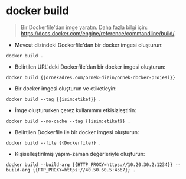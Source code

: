 # docker build

> Bir Dockerfile'dan imge yaratın.
> Daha fazla bilgi için: <https://docs.docker.com/engine/reference/commandline/build/>.

- Mevcut dizindeki Dockerfile'dan bir docker imgesi oluşturun:

`docker build .`

- Belirtilen URL'deki Dockerfile'dan bir docker imgesi oluşturun:

`docker build {{ornekadres.com/ornek-dizin/ornek-docker-projesi}}`

- Bir docker imgesi oluşturun ve etiketleyin:

`docker build --tag {{isim:etiket}} .`

- İmge oluştururken çerez kullanımını etkisizleştirin:

`docker build --no-cache --tag {{isim:etiket}} .`

- Belirtilen Dockerfile ile bir docker imgesi oluşturun:

`docker build --file {{Dockerfile}} .`

- Kişiselleştirilmiş yapım-zaman değerleriyle oluşturun:

`docker build --build-arg {{HTTP_PROXY=https://10.20.30.2:1234}} --build-arg {{FTP_PROXY=https://40.50.60.5:4567}} .`
